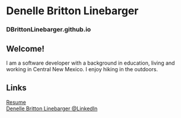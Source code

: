 # Denelle Britton Linebarger
### DBrittonLinebarger.github.io

## Welcome!  

I am a software developer with a background in education, living and working in Central New Mexico.  I enjoy hiking in the outdoors.



## Links  

[Resume](resume.md)  
[Denelle Britton Linebarger @LinkedIn](https://www.linkedin.com/in/denelle-b-ba7629183/) 
